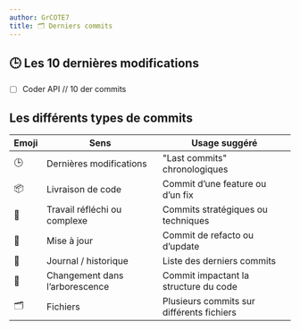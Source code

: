 ```yaml
---
author: GrCOTE7
title: 🗂️ Derniers commits
---
```


## 🕒 Les 10 dernières modifications


<!--
    ####################################################################################################################

    ATTENTION: Ne pas modifier ce fichier, car il est généré automatiquement par `resources/auto/gen_commits.py`
    
    ####################################################################################################################
-->

* [ ] Coder API // 10 der commits

## Les différents types de commits

| Emoji | Sens                           | Usage suggéré                             |
|-------|--------------------------------|-------------------------------------------|
| 🕒    | Dernières modifications        | "Last commits" chronologiques             |
| 📦    | Livraison de code              | Commit d’une feature ou d’un fix          |
| 🧠    | Travail réfléchi ou complexe   | Commits stratégiques ou techniques        |
| 🔄    | Mise à jour                    | Commit de refacto ou d’update             |
| 📝    | Journal / historique           | Liste des derniers commits                |
| 🧬    | Changement dans l’arborescence | Commit impactant la structure du code     |
| 🗂️    | Fichiers                       | Plusieurs commits sur différents fichiers |
